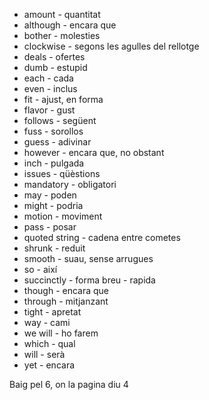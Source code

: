 - amount - quantitat
- although - encara que
- bother - molesties
- clockwise - segons les agulles del rellotge
- deals - ofertes
- dumb - estupid
- each - cada
- even - inclus
- fit - ajust, en forma
- flavor - gust
- follows - següent
- fuss - sorollos
- guess - adivinar
- however - encara que, no obstant
- inch - pulgada
- issues - qüèstions
- mandatory - obligatori
- may - poden
- might - podria
- motion - moviment
- pass - posar
- quoted string - cadena entre cometes
- shrunk - reduit
- smooth - suau, sense arrugues
- so - així
- succinctly - forma breu - rapida
- though - encara que
- through - mitjanzant
- tight - apretat
- way - cami
- we will - ho farem
- which - qual
- will - serà
- yet - encara

Baig pel 6, on la pagina diu 4
